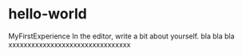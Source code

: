 # hello-world
MyFirstExperience
In the editor, write a bit about yourself.
bla bla bla
xxxxxxxxxxxxxxxxxxxxxxxxxxxxxxxx

